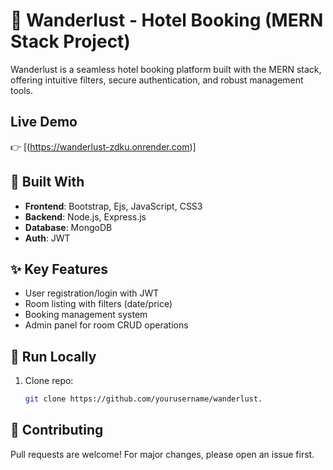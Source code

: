 # 🏨 Wanderlust - Hotel Booking (MERN Stack Project) 

Wanderlust is a seamless hotel booking platform built with the MERN stack, offering intuitive filters, secure authentication, and robust management tools.

## Live Demo 

👉 [(https://wanderlust-zdku.onrender.com)]

## 🔧 Built With
- **Frontend**: Bootstrap, Ejs, JavaScript, CSS3  
- **Backend**: Node.js, Express.js  
- **Database**: MongoDB  
- **Auth**: JWT

## ✨ Key Features
- User registration/login with JWT  
- Room listing with filters (date/price)  
- Booking management system  
- Admin panel for room CRUD operations  

## 🚀 Run Locally
1. Clone repo:
   ```bash
   git clone https://github.com/yourusername/wanderlust.

## 🤝 **Contributing**
Pull requests are welcome! For major changes, please open an issue first.
